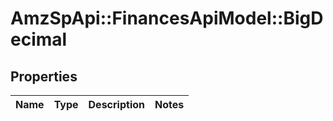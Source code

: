# AmzSpApi::FinancesApiModel::BigDecimal

## Properties
Name | Type | Description | Notes
------------ | ------------- | ------------- | -------------

